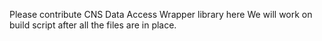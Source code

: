 Please contribute CNS Data Access Wrapper library here
We will work on build script after all the files are in place.
